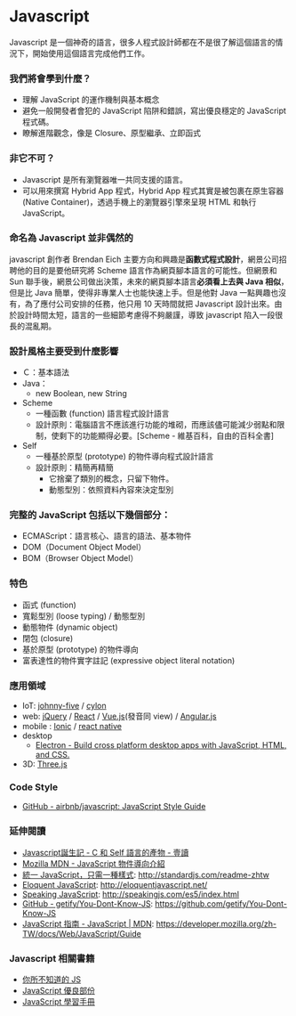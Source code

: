 # Javascript

Javascript 是一個神奇的語言，很多人程式設計師都在不是很了解這個語言的情況下，開始使用這個語言完成他們工作。

### 我們將會學到什麼？

* 理解 JavaScript 的運作機制與基本概念
* 避免一般開發者會犯的 JavaScript 陷阱和錯誤，寫出優良穩定的 JavaScript 程式碼。
* 瞭解進階觀念，像是 Closure、原型繼承、立即函式

### 非它不可？

* Javascript 是所有瀏覽器唯一共同支援的語言。
* 可以用來撰寫 Hybrid App 程式，Hybrid App 程式其實是被包裹在原生容器 (Native Container)，透過手機上的瀏覽器引擎來呈現 HTML 和執行 JavaScript。

### 命名為 Javascript 並非偶然的

javascript 創作者 Brendan Eich 主要方向和興趣是**函數式程式設計**，網景公司招聘他的目的是要他研究將 Scheme 語言作為網頁腳本語言的可能性。但網景和 Sun 聯手後，網景公司做出決策，未來的網頁腳本語言**必須看上去與 Java 相似**，但是比 Java 簡單，使得非專業人士也能快速上手。但是他對 Java 一點興趣也沒有，為了應付公司安排的任務，他只用 10 天時間就把 Javascript 設計出來。由於設計時間太短，語言的一些細節考慮得不夠嚴謹，導致 javascript 陷入一段很長的混亂期。

### 設計風格主要受到什麼影響

* Ｃ：基本語法
* Java：
  * new Boolean, new String
* Scheme
  * 一種函數 (function) 語言程式設計語言
  * 設計原則：電腦語言不應該進行功能的堆砌，而應該儘可能減少弱點和限制，使剩下的功能顯得必要。[Scheme - 維基百科，自由的百科全書]
* Self
  * 一種基於原型 (prototype) 的物件導向程式設計語言
  * 設計原則：精簡再精簡
    * 它捨棄了類別的概念，只留下物件。
    * 動態型別：依照資料內容來決定型別

<!-- 
它只有 var
它沒有 public, protected, private
-->

### 完整的 JavaScript 包括以下幾個部分：

* ECMAScript：語言核心、語言的語法、基本物件
* DOM（Document Object Model）
* BOM（Browser Object Model）

### 特色

* 函式 (function)
* 寬鬆型別 (loose typing) / 動態型別
* 動態物件 (dynamic object)
* 閉包 (closure)
* 基於原型 (prototype) 的物件導向
* 富表達性的物件實字註記 (expressive object literal notation)

### 應用領域

* IoT: [johnny-five](http://johnny-five.io/) / [cylon](https://cylonjs.com/)
* web: [jQuery](https://jquery.com/) / [React](https://facebook.github.io/react/) / [Vue.js](https://vuejs.org/)(發音同 view) / [Angular.js](https://angularjs.org/)
* mobile : [Ionic](https://ionicframework.com/) / [react native](https://facebook.github.io/react-native/)
* desktop
  * [Electron - Build cross platform desktop apps with JavaScript, HTML, and CSS.](https://electron.atom.io/)
* 3D: [Three.js](https://threejs.org/)

### Code Style

* [GitHub - airbnb/javascript: JavaScript Style Guide](https://github.com/airbnb/javascript)

### 延伸閱讀

* [Javascript誕生記 - C 和 Self 語言的產物 - 壹讀](https://read01.com/B8o3aK.html)
* [Mozilla MDN - JavaScript 物件導向介紹](https://developer.mozilla.org/zh-TW/docs/Web/JavaScript/Introduction_to_Object-Oriented_JavaScript)
* [統一 JavaScript，只需一種樣式](http://standardjs.com/readme-zhtw): http://standardjs.com/readme-zhtw
* [Eloquent JavaScript](http://eloquentjavascript.net/): http://eloquentjavascript.net/
* [Speaking JavaScript](http://speakingjs.com/es5/index.html): http://speakingjs.com/es5/index.html
* [GitHub - getify/You-Dont-Know-JS](https://github.com/getify/You-Dont-Know-JS): https://github.com/getify/You-Dont-Know-JS
* [JavaScript 指南 - JavaScript | MDN](https://developer.mozilla.org/zh-TW/docs/Web/JavaScript/Guide): https://developer.mozilla.org/zh-TW/docs/Web/JavaScript/Guide


### Javascript 相關書籍

* [你所不知道的 JS](http://www.books.com.tw/products/0010714615)
* [JavaScript 優良部份](http://www.books.com.tw/products/0010410726)
* [JavaScript 學習手冊](http://www.books.com.tw/products/0010736115)